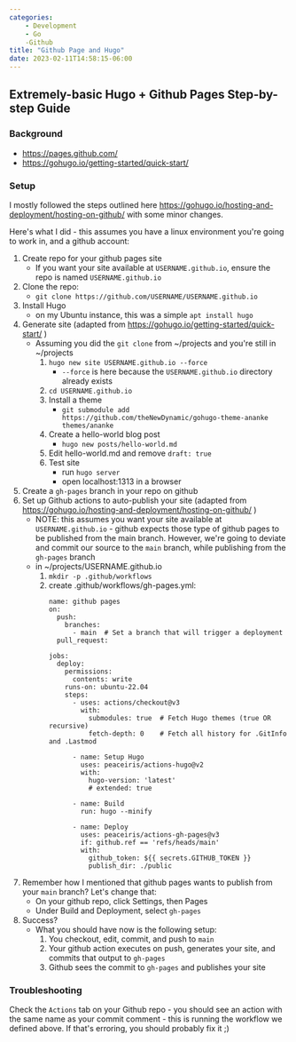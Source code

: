 ```yaml
---
categories:
    - Development
    - Go
    -Github
title: "Github Page and Hugo"
date: 2023-02-11T14:58:15-06:00
---
```


## Extremely-basic Hugo + Github Pages Step-by-step Guide

### Background
* https://pages.github.com/
* https://gohugo.io/getting-started/quick-start/

### Setup

I mostly followed the steps outlined here https://gohugo.io/hosting-and-deployment/hosting-on-github/ with some minor changes.

Here's what I did - this assumes you have a linux environment you're going to work in, and a github account:

1. Create repo for your github pages site
    * If you want your site available at `USERNAME.github.io`, ensure the repo is named `USERNAME.github.io`
2. Clone the repo:
    * `git clone https://github.com/USERNAME/USERNAME.github.io`
3. Install Hugo
    * on my Ubuntu instance, this was a simple `apt install hugo`
4. Generate site (adapted from https://gohugo.io/getting-started/quick-start/ )
    * Assuming you did the `git clone` from ~/projects and you're still in ~/projects
        1. `hugo new site USERNAME.github.io --force`
            * `--force` is here because the `USERNAME.github.io` directory already exists
        2. `cd USERNAME.github.io`
        3. Install a theme
            * `git submodule add https://github.com/theNewDynamic/gohugo-theme-ananke themes/ananke`
        4. Create a hello-world blog post
            * `hugo new posts/hello-world.md`
        5. Edit hello-world.md and remove `draft: true`
        6. Test site
            * run `hugo server`
            * open localhost:1313 in a browser
5. Create a `gh-pages` branch in your repo on github
6. Set up Github actions to auto-publish your site (adapted from https://gohugo.io/hosting-and-deployment/hosting-on-github/ )
    * NOTE: this assumes you want your site available at `USERNAME.github.io` - github expects those type of github pages to be published from the main branch.
    However, we're going to deviate and commit our source to the `main` branch, while publishing from the `gh-pages` branch
    * in ~/projects/USERNAME.github.io
        1. `mkdir -p .github/workflows`
        2. create .github/workflows/gh-pages.yml:
            ```
            name: github pages
            on:
              push:
                branches:
                  - main  # Set a branch that will trigger a deployment
              pull_request:

            jobs:
              deploy:
                permissions:
                  contents: write
                runs-on: ubuntu-22.04
                steps:
                  - uses: actions/checkout@v3
                    with:
                      submodules: true  # Fetch Hugo themes (true OR recursive)
                      fetch-depth: 0    # Fetch all history for .GitInfo and .Lastmod

                  - name: Setup Hugo
                    uses: peaceiris/actions-hugo@v2
                    with:
                      hugo-version: 'latest'
                      # extended: true

                  - name: Build
                    run: hugo --minify

                  - name: Deploy
                    uses: peaceiris/actions-gh-pages@v3
                    if: github.ref == 'refs/heads/main'
                    with:
                      github_token: ${{ secrets.GITHUB_TOKEN }}
                      publish_dir: ./public
            ```
7. Remember how I mentioned that github pages wants to publish from your `main` branch? Let's change that:
    * On your github repo, click Settings, then Pages
    * Under Build and Deployment, select `gh-pages`
8. Success?
    * What you should have now is the following setup:
        1. You checkout, edit, commit, and push to `main`
        2. Your github action executes on push, generates your site, and commits that output to `gh-pages`
        3. Github sees the commit to `gh-pages` and publishes your site

### Troubleshooting

Check the `Actions` tab on your Github repo - you should see an action with the same name as your commit comment - this is running the workflow we defined above.
If that's erroring, you should probably fix it ;)
